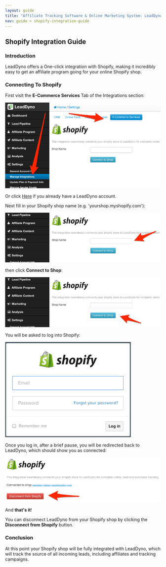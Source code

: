 ```yaml
---
layout: guide
title: "Affiliate Tracking Software & Online Marketing System: LeadDyno"
nav: guide > shopify-integration-guide
---
```


## Shopify Integration Guide

### Introduction

LeadDyno offers a One-click integration with Shopify, making it incredibly easy to get an affiliate program going for
your online Shopify shop.

### Connecting To Shopify

First visit the **E-Commerce Services** Tab of the Integrations section:

![Shopify Setup](/img/connect_to_shopify.png)

Or click [Here](https://app.leaddyno.com/settings/integrations/e-commerce) if you already have a LeadDyno account.

Next fill in your Shopify shop name (e.g. 'yourshop.myshopify.com'):

![Shopify Setup](/img/shopify_shop_name.png)

then click **Connect to Shop**:

![Shopify Setup](/img/shopify_connect.png)

You will be asked to log into Shopify:

![Shopify Setup](/img/shopify_login.png)

Once you log in, after a brief pause, you will be redirected back to LeadDyno, which should show you as connected:

![Shopify Setup](/img/shopify_after_connect.png)

And **that's it**!

You can disconnect LeadDyno from your Shopify shop by clicking the **Disconnect from Shopify** button.

### Conclusion

At this point your Shopify shop will be fully integrated with LeadDyno, which will track the source of all incoming leads,
including affiliates and tracking campaigns.